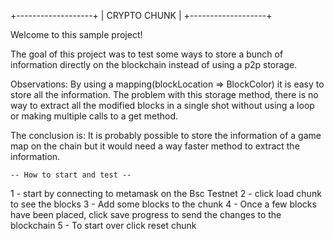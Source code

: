 +-------------------+
|   CRYPTO CHUNK    |
+-------------------+

Welcome to this sample project!

The goal of this project was to test some ways to store a bunch of information directly on the blockchain instead of using a p2p storage.

Observations: By using a mapping(blockLocation => BlockColor) it is easy to store all the information. The problem with this storage method, there is no way to extract all the modified blocks in a single shot without using a loop or making multiple calls to a get method.

The conclusion is: It is probably possible to store the information of a game map on the chain but it would need a way faster method to extract the information.

    -- How to start and test --
1 - start by connecting to metamask on the Bsc Testnet
2 - click load chunk to see the blocks
3 - Add some blocks to the chunk
4 - Once a few blocks have been placed, click save progress to send the changes to the blockchain
5 - To start over click reset chunk
